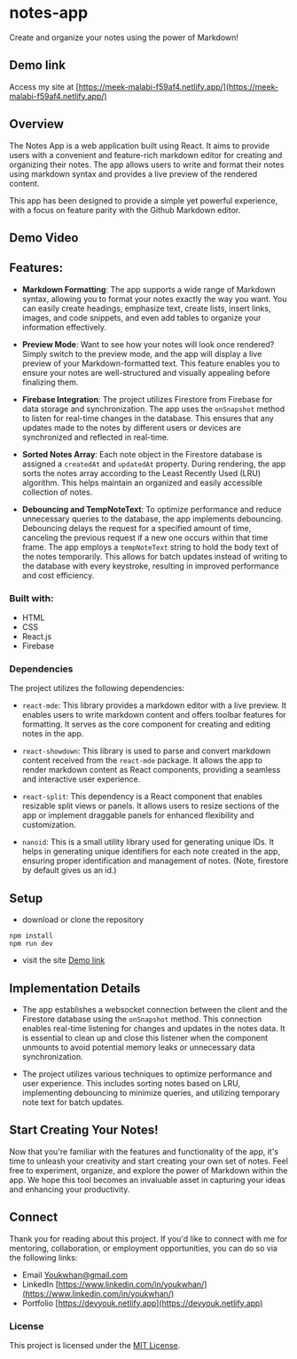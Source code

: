 # notes-app
Create and organize your notes using the power of Markdown!

## Demo link
Access my site at [https://meek-malabi-f59af4.netlify.app/](https://meek-malabi-f59af4.netlify.app/)

## Overview
The Notes App is a web application built using React. It aims to provide users with a convenient and feature-rich markdown editor for creating and organizing their notes. The app allows users to write and format their notes using markdown syntax and provides a live preview of the rendered content.

This app has been designed to provide a simple yet powerful experience, with a focus on feature parity with the Github Markdown editor.

## Demo Video

## Features:
- **Markdown Formatting**: The app supports a wide range of Markdown syntax, allowing you to format your notes exactly the way you want. You can easily create headings, emphasize text, create lists, insert links, images, and code snippets, and even add tables to organize your information effectively.

- **Preview Mode**: Want to see how your notes will look once rendered? Simply switch to the preview mode, and the app will display a live preview of your Markdown-formatted text. This feature enables you to ensure your notes are well-structured and visually appealing before finalizing them.

- **Firebase Integration**: The project utilizes Firestore from Firebase for data storage and synchronization. The app uses the `onSnapshot` method to listen for real-time changes in the database. This ensures that any updates made to the notes by different users or devices are synchronized and reflected in real-time.

- **Sorted Notes Array**: Each note object in the Firestore database is assigned a `createdAt` and `updatedAt` property. During rendering, the app sorts the notes array according to the Least Recently Used (LRU) algorithm. This helps maintain an organized and easily accessible collection of notes.

- **Debouncing and TempNoteText**: To optimize performance and reduce unnecessary queries to the database, the app implements debouncing. Debouncing delays the request for a specified amount of time, canceling the previous request if a new one occurs within that time frame. The app employs a `tempNoteText` string to hold the body text of the notes temporarily. This allows for batch updates instead of writing to the database with every keystroke, resulting in improved performance and cost efficiency.

### Built with:
- HTML
- CSS
- React.js
- Firebase

### Dependencies

The project utilizes the following dependencies:

- `react-mde`: This library provides a markdown editor with a live preview. It enables users to write markdown content and offers toolbar features for formatting. It serves as the core component for creating and editing notes in the app.

- `react-showdown`: This library is used to parse and convert markdown content received from the `react-mde` package. It allows the app to render markdown content as React components, providing a seamless and interactive user experience.

- `react-split`: This dependency is a React component that enables resizable split views or panels. It allows users to resize sections of the app or implement draggable panels for enhanced flexibility and customization.

- `nanoid`: This is a small utility library used for generating unique IDs. It helps in generating unique identifiers for each note created in the app, ensuring proper identification and management of notes. (Note, firestore by default gives us an id.)

## Setup
- download or clone the repository
```
npm install
npm run dev
```
- visit the site [Demo link](#demo-link)

## Implementation Details

- The app establishes a websocket connection between the client and the Firestore database using the `onSnapshot` method. This connection enables real-time listening for changes and updates in the notes data. It is essential to clean up and close this listener when the component unmounts to avoid potential memory leaks or unnecessary data synchronization.

- The project utilizes various techniques to optimize performance and user experience. This includes sorting notes based on LRU, implementing debouncing to minimize queries, and utilizing temporary note text for batch updates.

## Start Creating Your Notes!
Now that you're familiar with the features and functionality of the app, it's time to unleash your creativity and start creating your own set of notes. Feel free to experiment, organize, and explore the power of Markdown within the app. We hope this tool becomes an invaluable asset in capturing your ideas and enhancing your productivity.

## Connect

Thank you for reading about this project. If you'd like to connect with me for mentoring, collaboration, or employment opportunities, you can do so via the following links:

- Email [Youkwhan@gmail.com](**Youkwhan@gmail.com**)
- LinkedIn [https://www.linkedin.com/in/youkwhan/](https://www.linkedin.com/in/youkwhan/)
- Portfolio [https://devyouk.netlify.app](https://devyouk.netlify.app)

### License
This project is licensed under the [MIT License](LICENSE.md).
